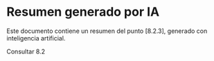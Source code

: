 # Resumen generado por IA

Este documento contiene un resumen del punto [8.2.3], generado con inteligencia artificial.

Consultar 8.2
